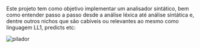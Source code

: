 Este projeto tem como objetivo implementar um analisador sintático, bem como entender passo a passo desde a análise léxica até análise sintática e, dentre outros nichos que são cabíveis ou relevantes ao mesmo como linguagem LL1, predicts etc:

![pilador](https://github.com/user-attachments/assets/b99a3ae2-f969-4929-9b86-e9ac6a55f900)
